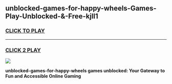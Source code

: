 
## unblocked-games-for-happy-wheels-Games-Play-Unblocked-&-Free-kjll1
<h3>
<a href="https://premium76.site?title=unblocked-games-for-happy-wheels&ref=24A">CLICK TO PLAY</a></h3>
<hr>

<h3>
<a href="https://premium76.site?title=unblocked-games-for-happy-wheels&ref=24A">CLICK 2 PLAY</a>
  
</h3>

<a href="https://premium76.site?title=unblocked-games-for-happy-wheels&ref=24A"><img src="https://clearcache.store/games.png"></a>


**unblocked-games-for-happy-wheels games unblocked: Your Gateway to Fun and Accessible Online Gaming**

